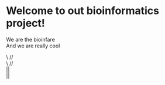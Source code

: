 # Welcome to out bioinformatics project!
We are the bioinfare <br />
And we are really cool

\\    // <br />
 \\  // <br />
   || <br />
   || <br />
   
